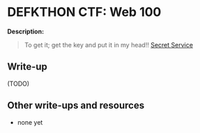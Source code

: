 # DEFKTHON CTF: Web 100

**Description:**

> To get it; get the key and put it in my head!!
> [Secret Service](http://54.201.96.212:888/web100/)

## Write-up

(TODO)

## Other write-ups and resources

* none yet
